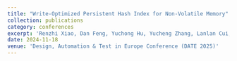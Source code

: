 ```yaml
---
title: "Write-Optimized Persistent Hash Index for Non-Volatile Memory"
collection: publications
category: conferences
excerpt: 'Renzhi Xiao, Dan Feng, Yuchong Hu, Yucheng Zhang, Lanlan Cui, **<u>Lin Wang</u>**'
date: 2024-11-18
venue: 'Design, Automation & Test in Europe Conference (DATE 2025)'
---
```

